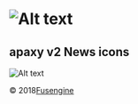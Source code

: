 ![Alt text](https://cdn.fusengine.ch/docker/apaxy.svg)
========================================================

## apaxy v2 News icons

![Alt text](https://cdn.fusengine.ch/images/apercu.png)

&copy; 2018[Fusengine](http://fusengine.com)

